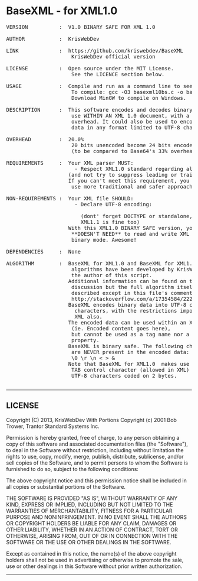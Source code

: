 BaseXML - for XML1.0
====================

<pre>
VERSION          :  V1.0 BINARY SAFE FOR XML 1.0

AUTHOR           :  KrisWebDev

LINK             :  https://github.com/kriswebdev/BaseXML
                     KrisWebDev official version

LICENSE          :  Open source under the MIT License.
                     See the LICENCE section below.

USAGE            :  Compile and run as a command line to see the help.
                     To compile: gcc -O3 basexml10bs.c -o basexml10bs.exe
                     Download MinGW to compile on Windows.

DESCRIPTION      :  This software encodes and decodes binary data for
                     use WITHIN AN XML 1.0 document, with a minimum
                     overhead. It could also be used to encode binary
                     data in any format limited to UTF-8 characters.
                
OVERHEAD         :  20.0%
                     20 bits unencoded become 24 bits encoded
                     (to be compared to Base64's 33% overhead!)
                
REQUIREMENTS     :  Your XML parser MUST:
                      - Respect XML1.0 standard regarding allowed characters.
                    (and not try to suppress leading or trailing spaces/tabs)
                    If you can't meet this requirement, you are advised to
                     use more traditional and safer approaches like Base64.

NON-REQUIREMENTS :  Your XML file SHOULD:
                      - Declare UTF-8 encoding:
                        <?xml version="1.0" encoding="UTF-8" ?>
                        (dont' forget DOCTYPE or standalone,
                        XML1.1 is fine too)
                    With this XML1.0 BINARY SAFE version, your parser
                     **DOESN'T NEED** to read and write XML files in
                     binary mode. Awesome!

DEPENDENCIES     :  None

ALGORITHM        :  BaseXML for XML1.0 and BaseXML for XML1.1 
                     algorithms have been developed by KrisWebDev,
                     the author of this script.
                    Additional information can be found on the starting
                     discussion but the full algorithm itself is not
                     described except in this file's comments:
                     http://stackoverflow.com/a/17354584/2227298
                    BaseXML encodes binary data into UTF-8 compliant
                      characters, with the restrictions imposed by
                      XML also.
                    The encoded data can be used within an XML tag
                     (ie. <TAG>Encoded content goes here</TAG>),
                     but cannot be used as a tag name nor a tag
                     property.
                    BaseXML is binary safe. The following characters
                     are NEVER present in the encoded data:
                     \0 \r \n < > &
                    Note that BaseXML for XML1.0  makes use of the 
                     TAB control character (allowed in XML) and of
                     UTF-8 characters coded on 2 bytes.

</pre>

----------------------------------------------------------------------
LICENSE
----------------------------------------------------------------------

Copyright (C) 2013, KrisWebDev
 With Portions Copyright (c) 2001 Bob Trower, Trantor Standard Systems Inc.
 
Permission is hereby granted, free of charge, to any person obtaining a
 copy of this software and associated documentation files (the 
 "Software"), to deal in the Software without restriction, including 
 without limitation the rights to use, copy, modify, merge, publish, 
 distribute, sublicense, and/or sell copies of the Software, and to 
 permit persons to whom the Software is furnished to do so, subject to
 the following conditions:

The above copyright notice and this permission notice shall be included
 in all copies or substantial portions of the Software.

THE SOFTWARE IS PROVIDED "AS IS", WITHOUT WARRANTY OF ANY KIND, EXPRESS 
 OR IMPLIED, INCLUDING BUT NOT LIMITED TO THE WARRANTIES OF 
 MERCHANTABILITY, FITNESS FOR A PARTICULAR PURPOSE AND NONINFRINGEMENT. 
 IN NO EVENT SHALL THE AUTHORS OR COPYRIGHT HOLDERS BE LIABLE FOR ANY 
 CLAIM, DAMAGES OR OTHER LIABILITY, WHETHER IN AN ACTION OF CONTRACT, 
 TORT OR OTHERWISE, ARISING FROM, OUT OF OR IN CONNECTION WITH THE 
 SOFTWARE OR THE USE OR OTHER DEALINGS IN THE SOFTWARE.

Except as contained in this notice, the name(s) of the above copyright 
 holders shall not be used in advertising or otherwise to promote the 
 sale, use or other dealings in this Software without prior written 
 authorization.
 
 ----------------------------------------------------------------------
